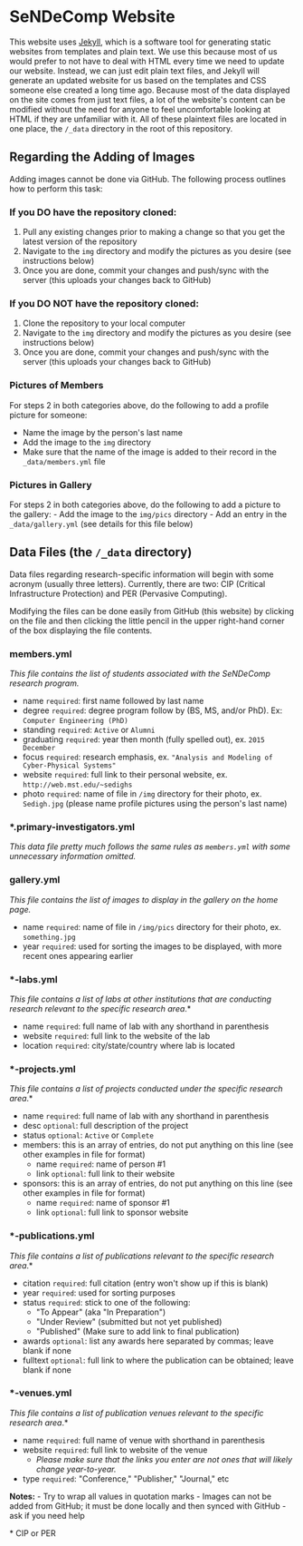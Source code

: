 SeNDeComp Website
=================

This website uses [Jekyll](http://jekyllrb.com/), which is a software tool for generating static websites from templates and plain text. We use this because most of us would prefer to not have to deal with HTML every time we need to update our website. Instead, we can just edit plain text files, and Jekyll will generate an updated website for us based on the templates and CSS someone else created a long time ago. Because most of the data displayed on the site comes from just text files, a lot of the website's content can be modified without the need for anyone to feel uncomfortable looking at HTML if they are unfamiliar with it. All of these plaintext files are located in one place, the `/_data` directory in the root of this repository.

Regarding the Adding of Images
------------------------------

Adding images cannot be done via GitHub. The following process outlines how to perform this task:

### If you DO have the repository cloned:

1.	Pull any existing changes prior to making a change so that you get the latest version of the repository
2.	Navigate to the `img` directory and modify the pictures as you desire (see instructions below)
3.	Once you are done, commit your changes and push/sync with the server (this uploads your changes back to GitHub)

### If you DO NOT have the repository cloned:

1.	Clone the repository to your local computer
2.	Navigate to the `img` directory and modify the pictures as you desire (see instructions below)
3.	Once you are done, commit your changes and push/sync with the server (this uploads your changes back to GitHub)

### Pictures of Members

For steps 2 in both categories above, do the following to add a profile picture for someone:

-	Name the image by the person's last name
-	Add the image to the `img` directory
-	Make sure that the name of the image is added to their record in the `_data/members.yml` file

### Pictures in Gallery

For steps 2 in both categories above, do the following to add a picture to the gallery: - Add the image to the `img/pics` directory - Add an entry in the `_data/gallery.yml` (see details for this file below)

Data Files (the `/_data` directory)
-----------------------------------

Data files regarding research-specific information will begin with some acronym (usually three letters). Currently, there are two: CIP (Critical Infrastructure Protection) and PER (Pervasive Computing).

Modifying the files can be done easily from GitHub (this website) by clicking on the file and then clicking the little pencil in the upper right-hand corner of the box displaying the file contents.

### members.yml

*This file contains the list of students associated with the SeNDeComp research program.*

-	name `required`: first name followed by last name
-	degree `required`: degree program follow by (BS, MS, and/or PhD). Ex: `Computer Engineering (PhD)`
-	standing `required`: `Active` or `Alumni`
-	graduating `required`: year then month (fully spelled out), ex. `2015 December`
-	focus `required`: research emphasis, ex. `"Analysis and Modeling of Cyber-Physical Systems"`
-	website `required`: full link to their personal website, ex. `http://web.mst.edu/~sedighs`
-	photo `required`: name of file in `/img` directory for their photo, ex. `Sedigh.jpg` (please name profile pictures using the person's last name)

### *.primary-investigators.yml

*This data file pretty much follows the same rules as `members.yml` with some unnecessary information omitted.*

### gallery.yml

*This file contains the list of images to display in the gallery on the home page.*

-	name `required`: name of file in `/img/pics` directory for their photo, ex. `something.jpg`
-	year `required`: used for sorting the images to be displayed, with more recent ones appearing earlier

### *-labs.yml

*This file contains a list of labs at other institutions that are conducting research relevant to the specific research area*.\*

-	name `required`: full name of lab with any shorthand in parenthesis
-	website `required`: full link to the website of the lab
-	location `required`: city/state/country where lab is located

### *-projects.yml

*This file contains a list of projects conducted under the specific research area*.\*

-	name `required`: full name of lab with any shorthand in parenthesis
-	desc `optional`: full description of the project
-	status `optional`: `Active` or `Complete`
-	members: this is an array of entries, do not put anything on this line (see other examples in file for format)
	-	name `required`: name of person #1
	-	link `optional`: full link to their website
-	sponsors: this is an array of entries, do not put anything on this line (see other examples in file for format)
	-	name `required`: name of sponsor #1
	-	link `optional`: full link to sponsor website

### *-publications.yml

*This file contains a list of publications relevant to the specific research area*.\*

-	citation `required`: full citation (entry won't show up if this is blank)
-	year `required`: used for sorting purposes
-	status `required`: stick to one of the following:
	-	"To Appear" (aka "In Preparation")
	-	"Under Review" (submitted but not yet published)
	-	"Published" (Make sure to add link to final publication)
-	awards `optional`: list any awards here separated by commas; leave blank if none
-	fulltext `optional`: full link to where the publication can be obtained; leave blank if none

### *-venues.yml

*This file contains a list of publication venues relevant to the specific research area*.\*

-	name `required`: full name of venue with shorthand in parenthesis
-	website `required`: full link to website of the venue
	-	*Please make sure that the links you enter are not ones that will likely change year-to-year.*
-	type `required`: "Conference," "Publisher," "Journal," etc

**Notes:** - Try to wrap all values in quotation marks - Images can not be added from GitHub; it must be done locally and then synced with GitHub - ask if you need help

\* CIP or PER
